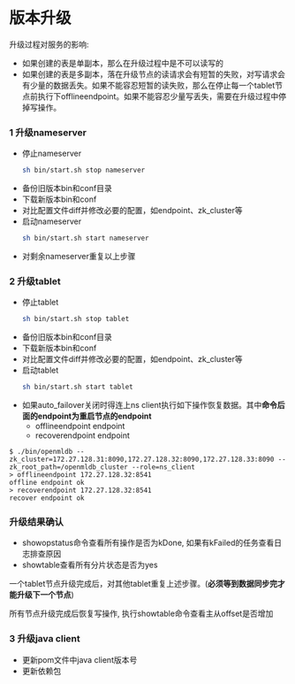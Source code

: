 # 版本升级

升级过程对服务的影响:
* 如果创建的表是单副本，那么在升级过程中是不可以读写的  
* 如果创建的表是多副本，落在升级节点的读请求会有短暂的失败，对写请求会有少量的数据丢失。如果不能容忍短暂的读失败，那么在停止每一个tablet节点前执行下offlineendpoint。如果不能容忍少量写丢失，需要在升级过程中停掉写操作。

### 1 升级nameserver

* 停止nameserver 
    ```bash
    sh bin/start.sh stop nameserver
    ```
* 备份旧版本bin和conf目录
* 下载新版本bin和conf
* 对比配置文件diff并修改必要的配置，如endpoint、zk\_cluster等
* 启动nameserver
    ```bash
    sh bin/start.sh start nameserver
    ```
* 对剩余nameserver重复以上步骤

### 2 升级tablet

* 停止tablet
    ```bash
    sh bin/start.sh stop tablet
    ```
* 备份旧版本bin和conf目录
* 下载新版本bin和conf
* 对比配置文件diff并修改必要的配置，如endpoint、zk\_cluster等
* 启动tablet
    ```bash
    sh bin/start.sh start tablet
    ```
* 如果auto\_failover关闭时得连上ns client执行如下操作恢复数据。其中**命令后面的endpoint为重启节点的endpoint**
  * offlineendpoint endpoint 
  * recoverendpoint endpoint

```
$ ./bin/openmldb --zk_cluster=172.27.128.31:8090,172.27.128.32:8090,172.27.128.33:8090 --zk_root_path=/openmldb_cluster --role=ns_client
> offlineendpoint 172.27.128.32:8541
offline endpoint ok
> recoverendpoint 172.27.128.32:8541
recover endpoint ok
```

### 升级结果确认
* showopstatus命令查看所有操作是否为kDone, 如果有kFailed的任务查看日志排查原因
* showtable查看所有分片状态是否为yes

一个tablet节点升级完成后，对其他tablet重复上述步骤。\(**必须等到数据同步完才能升级下一个节点**\)

所有节点升级完成后恢复写操作, 执行showtable命令查看主从offset是否增加

### 3 升级java client

* 更新pom文件中java client版本号
* 更新依赖包

